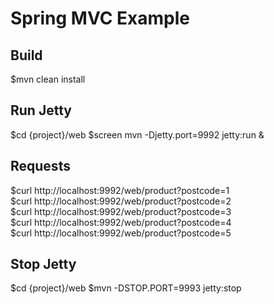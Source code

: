 Spring MVC Example
==================

Build
-----
$mvn clean install

Run Jetty
---------
$cd {project}/web
$screen mvn -Djetty.port=9992 jetty:run &

Requests
--------
$curl http://localhost:9992/web/product?postcode=1 </br>
$curl http://localhost:9992/web/product?postcode=2 </br>
$curl http://localhost:9992/web/product?postcode=3 </br>
$curl http://localhost:9992/web/product?postcode=4 </br>
$curl http://localhost:9992/web/product?postcode=5 </br>

Stop Jetty
----------
$cd {project}/web
$mvn -DSTOP.PORT=9993 jetty:stop
